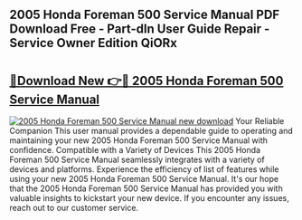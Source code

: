 ## 2005 Honda Foreman 500 Service Manual PDF Download Free - Part-dln User Guide Repair - Service Owner Edition QiORx

# <h2><a href="http://bc41482.oget.top/?id=2005+Honda+Foreman+500+Service+Manual">🔗Download New 👉🔴 2005 Honda Foreman 500 Service Manual</a></h2>

[![2005 Honda Foreman 500 Service Manual new download](https://i.imgur.com/5g1atiW.png)](http://bc41482.oget.top/?id=2005+Honda+Foreman+500+Service+Manual)
Your Reliable Companion This user manual provides a dependable guide to operating and maintaining your new 2005 Honda Foreman 500 Service Manual with confidence. Compatible with a Variety of Devices This 2005 Honda Foreman 500 Service Manual seamlessly integrates with a variety of devices and platforms. Experience the efficiency of list of features while using your new 2005 Honda Foreman 500 Service Manual. It's our hope that the 2005 Honda Foreman 500 Service Manual has provided you with valuable insights to kickstart your new device. If you encounter any issues, reach out to our customer service.
